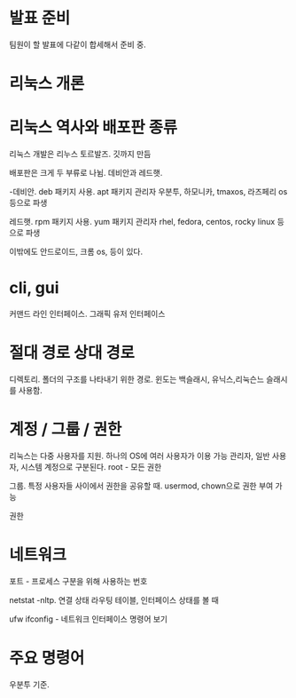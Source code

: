 # 발표 준비
팀원이 할 발표에 다같이 합세해서 준비 중.

# 리눅스 개론

# 리눅스 역사와 배포판 종류
리눅스 개발은 리누스 토르발즈.
깃까지 만듬

배포판은 크게 두 부류로 나뉨. 데비안과 레드햇.

-데비안. deb 패키지 사용. apt 패키지 관리자
우분투, 하모니카, tmaxos, 라즈페리 os 등으로 파생

레드햇. rpm 패키지 사용. yum 패키지 관리자
rhel, fedora, centos, rocky linux 등으로 파생

이밖에도 안드로이드, 크롬 os, 등이 있다. 

# cli, gui
커맨드 라인 인터페이스. 
그래픽 유저 인터페이스
# 절대 경로 상대 경로
디렉토리. 폴더의 구조를 나타내기 위한 경로.
윈도는 백슬래시, 유닉스,리눅슨느 슬래시를 사용함.

# 계정 / 그룹 / 권한
리눅스는 다중 사용자를 지원. 하나의 OS에 여러 사용자가 이용 가능
관리자, 일반 사용자, 시스템 계정으로 구분된다.
root - 모든 권한

그룹. 특정 사용자들 사이에서 권한을 공유할 때.
usermod, chown으로 권한 부여 가능

권한 

# 네트워크
포트 - 프로세스 구분을 위해 사용하는 번호

netstat -nltp. 연결 상태 라우팅 테이블, 인터페이스 상태를 볼 때

ufw
ifconfig - 네트워크 인터페이스 명령어 보기

# 주요 명령어
우분투 기준.